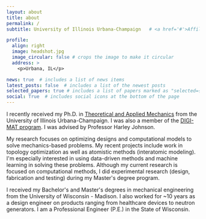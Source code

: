 ```yaml
---
layout: about
title: about
permalink: /
subtitle: University of Illinois Urbana-Champaign   # <a href='#'>Affiliations</a>. 

profile:
  align: right
  image: headshot.jpg
  image_circular: false # crops the image to make it circular
  address: >
    <p>Urbana, IL</p>

news: true  # includes a list of news items
latest_posts: false  # includes a list of the newest posts
selected_papers: true # includes a list of papers marked as "selected={true}"
social: True  # includes social icons at the bottom of the page
---
```


I recently received my Ph.D. in [Theoretical and Applied Mechanics](https://mechse.illinois.edu/graduate/graduate-degree-programs/phd-programs/phd-theoretical-and-applied-mechanics) from the University of Illinois Urbana-Champaign.
I was also a member of the [DIGI-MAT program](https://digi-mat.ncsa.illinois.edu/).
I was advised by Professor Harley Johnson.

My research focuses on optimizing designs and computational models to solve mechanics-based problems.
My recent projects include work in topology optimization as well as atomistic methods (interatomic modeling).
I'm especially interested in using data-driven methods and machine learning in solving these problems.
Although my current research is focused on computational methods, I did experimental research (design, fabrication and testing) during my Master's degree program.

I received my Bachelor's and Master's degrees in mechanical engineering from the University of Wisconsin - Madison.
I also worked for ~10 years as a design engineer on products ranging from healthcare devices to neutron generators.
I am a Professional Engineer (P.E.) in the State of Wisconsin.
